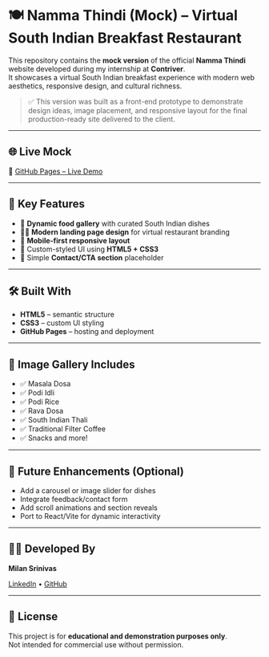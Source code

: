 # 🍽️ Namma Thindi (Mock) – Virtual South Indian Breakfast Restaurant

This repository contains the **mock version** of the official **Namma Thindi** website developed during my internship at **Contriver**.  
It showcases a virtual South Indian breakfast experience with modern web aesthetics, responsive design, and cultural richness.

> ✅ This version was built as a front-end prototype to demonstrate design ideas, image placement, and responsive layout for the final production-ready site delivered to the client.

---

## 🌐 Live Mock

🔗 [GitHub Pages – Live Demo](https://WATERMELONBOSS.github.io/Restaurant-page)

---

## 🚀 Key Features

- 🍛 **Dynamic food gallery** with curated South Indian dishes  
- 🧑‍🍳 **Modern landing page design** for virtual restaurant branding  
- 📱 **Mobile-first responsive layout**  
- 🎨 Custom-styled UI using **HTML5 + CSS3**  
- 💬 Simple **Contact/CTA section** placeholder

---

## 🛠️ Built With

- **HTML5** – semantic structure
- **CSS3** – custom UI styling
- **GitHub Pages** – hosting and deployment

---

## 🍲 Image Gallery Includes

- ✅ Masala Dosa  
- ✅ Podi Idli  
- ✅ Podi Rice  
- ✅ Rava Dosa  
- ✅ South Indian Thali  
- ✅ Traditional Filter Coffee  
- ✅ Snacks and more!

---

## 🧩 Future Enhancements (Optional)

- Add a carousel or image slider for dishes
- Integrate feedback/contact form
- Add scroll animations and section reveals
- Port to React/Vite for dynamic interactivity

---

## 👨‍💻 Developed By

**Milan Srinivas**  

[LinkedIn](https://linkedin.com/in/milansrinivas) • [GitHub](https://github.com/WATERMELONBOSS)

---

## 📜 License

This project is for **educational and demonstration purposes only**.  
Not intended for commercial use without permission.



